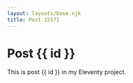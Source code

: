 ```yaml
---
layout: layouts/base.njk
title: Post 15571
---
```


# Post {{ id }}

This is post {{ id }} in my Eleventy project.

